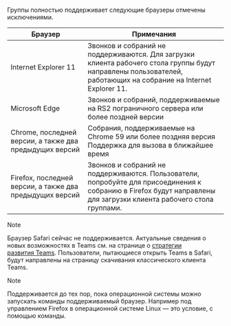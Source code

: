 Группы полностью поддерживает следующие браузеры отмечены исключениями.

|Браузер  |Примечания  |
|---------|---------|
|Internet Explorer 11     |   Звонков и собраний не поддерживаются. Для загрузки клиента рабочего стола группы будут направлены пользователей, работающих на собрание на Internet Explorer 11.      |
|Microsoft Edge    |Звонков и собраний, поддерживаемые на RS2 пограничного сервера или более поздней версии |
|Chrome, последней версии, а также два предыдущих версий     | Собрания, поддерживаемые на Chrome 59 или более поздняя версия<br>  Поддержка для вызова в ближайшее время     |
|Firefox, последней версии, а также два предыдущих версий     |   Звонков и собраний не поддерживаются. Пользователи, попробуйте для присоединения к собранию в Firefox будут направлены для загрузки клиента рабочего стола группами.       |

> [!NOTE]
> Браузер Safari сейчас не поддерживается. Актуальные сведения о новых возможностях в Teams см. на странице о [стратегии развития Teams](https://aka.ms/TeamsRoadmap). Пользователи, пытающиеся открыть Teams в Safari, будут направлены на страницу скачивания классического клиента Teams.

> [!NOTE]
> Поддерживается до тех пор, пока операционной системы можно запускать команды поддерживаемый браузер. Например под управлением Firefox в операционной системе Linux — это условие, с помощью команды.
